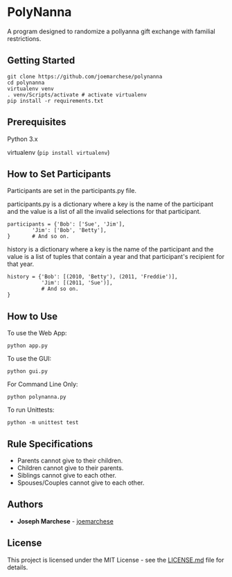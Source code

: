# PolyNanna
A program designed to randomize a pollyanna gift exchange with familial restrictions.

## Getting Started

```
git clone https://github.com/joemarchese/polynanna
cd polynanna
virtualenv venv
. venv/Scripts/activate # activate virtualenv
pip install -r requirements.txt
```

## Prerequisites
Python 3.x

virtualenv (`pip install virtualenv`)

## How to Set Participants
Participants are set in the participants.py file.

participants.py is a dictionary where a key is the name of the participant and the value is a list of all the invalid selections for that participant.

```
participants = {'Bob': ['Sue', 'Jim'],
        'Jim': ['Bob', 'Betty'],
}       # And so on.
```

history is a dictionary where a key is the name of the participant and the value is  a list of tuples that contain a year and that participant's recipient for that year.

```
history = {'Bob': [(2010, 'Betty'), (2011, 'Freddie')],
           'Jim': [(2011, 'Sue')],
           # And so on.
}
```

## How to Use
To use the Web App:
```
python app.py
```

To use the GUI:
```
python gui.py
```
For Command Line Only:
```
python polynanna.py
```
To run Unittests:
```
python -m unittest test
```

## Rule Specifications
- Parents cannot give to their children.
- Children cannot give to their parents.
- Siblings cannot give to each other.
- Spouses/Couples cannot give to each other.

## Authors

* **Joseph Marchese** - [joemarchese](https://github.com/joemarchese)

## License

This project is licensed under the MIT License - see the [LICENSE.md](LICENSE) file for details.
